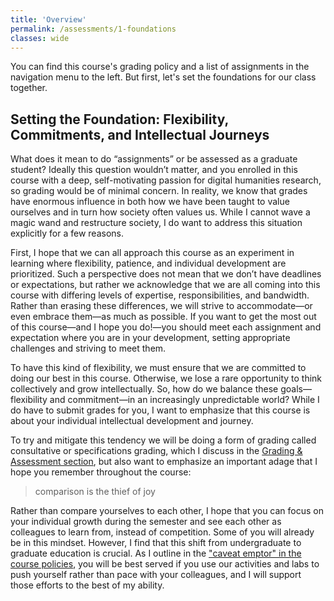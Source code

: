 ```yaml
---
title: 'Overview'
permalink: /assessments/1-foundations
classes: wide
---
```


You can find this course's grading policy and a list of assignments in the navigation menu to the left. But first, let's set the foundations for our class together.

## Setting the Foundation: Flexibility, Commitments, and Intellectual Journeys

What does it mean to do “assignments” or be assessed as a graduate student? Ideally this question wouldn’t matter, and you enrolled in this course with a deep, self-motivating passion for digital humanities research, so grading would be of minimal concern. In reality, we know that grades have enormous influence in both how we have been taught to value ourselves and in turn how society often values us. While I cannot wave a magic wand and restructure society, I do want to address this situation explicitly for a few reasons. 

First, I hope that we can all approach this course as an experiment in learning where flexibility, patience, and individual development are prioritized. Such a perspective does not mean that we don’t have deadlines or expectations, but rather we acknowledge that we are all coming into this course with differing levels of expertise, responsibilities, and bandwidth. Rather than erasing these differences, we will strive to accommodate—or even embrace them—as much as possible. If you want to get the most out of this course—and I hope you do!—you should meet each assignment and expectation where you are in your development, setting appropriate challenges and striving to meet them.

To have this kind of flexibility, we must ensure that we are committed to doing our best in this course. Otherwise, we lose a rare opportunity to think collectively and grow intellectually. So, how do we balance these goals—flexibility and commitment—in an increasingly unpredictable world? While I do have to submit grades for you, I want to emphasize that this course is about your individual intellectual development and journey. 

To try and mitigate this tendency we will be doing a form of grading called consultative or specifications grading, which I discuss in the [Grading & Assessment section]({{site.baseurl}}/assessments/02-assessment), but also want to emphasize an important adage that I hope you remember throughout the course: 

> comparison is the thief of joy

Rather than compare yourselves to each other, I hope that you can focus on your individual growth during the semester and see each other as colleagues to learn from, instead of competition. Some of you will already be in this mindset. However, I find that this shift from undergraduate to graduate education is crucial. As I outline in the ["caveat emptor" in the course policies]({{site.baseurl}}/policies), you will be best served if you use our activities and labs to push yourself rather than pace with your colleagues, and I will support those efforts to the best of my ability.
